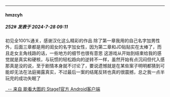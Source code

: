 ﻿
*****

####  hmzcyh  
##### 252#       发表于 2024-7-28 09:11

初见全100%通关，感谢汉化这么精彩的作品
除了第一章我用的自己名字加男性外，后面三章都是用的闺女的名字加女性，因为第二章和JD贴贴实在太棒了，而且走女主角线路的话，一些地方的细节也很有意思
这游戏从开始到结束给我的感觉就是真实和硬核，与玩惯的轻松趋向的逆转不一样，虽然开始有点沉闷但代入感那真是没的说，至于剧情本身就不讨论了，要说遗憾就是在某些案子明明都猜到可能却无法在法庭揭露真实，不过最后一案的结尾反转也真的很震撼，总之我一点半玩完的成功失眠了

[  -- 来自 能看大图的 Stage1官方 Android客户端](https://www.coolapk.com/apk/140634)

